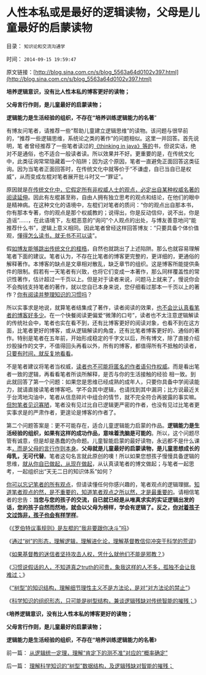 # 人性本私或是最好的逻辑读物，父母是儿童最好的启蒙读物

目录： `知识论和交流沟通学` 

时间： `2014-09-15 19:59:47` 

原文链接：[http://blog.sina.com.cn/s/blog_5563a64d0102v397.html](http://blog.sina.com.cn/s/blog_5563a64d0102v397.html)

**培养逻辑意识，没有比人性本私的博客更好的读物；**

**父母言行作则，是儿童最好的启蒙读物；**

**逻辑能力是生活经验的组织，不存在“培养训练逻辑能力的名著**”

有博友问笔者，请推荐一些“帮助儿童建立逻辑思维”的读物。该问题与很早前的，“推荐一些逻辑思维，系统论之类的著作”的问题相似。这里一并回答。首先说明，笔
者曾经推荐了一些笔者读过的[《thinking in
java》等的](../../../2012/2/25/《ThinkInJava》中的社会学和经济学分析.md)书，但说实话，绝对不是通俗，也不适合一般读者读。所以效果并不好。更重要的是，在传统文化中，此类征询常常隐藏着一个陷阱；因为这个原因，笔者一直避免正面回答这类征询。因为当笔者正面回答时，在传统文化中就等价于“不谦虚，自已当自已是权威”，从而变成左棍对笔者展开批斗时又一“罪证”。

原因就是[在传统文化中，它假定所有非权威人士的观点，必定出自某种权威名著的阅读延伸](../../../2012/3/25/科学认知不允许“学术分歧”.md)。因此有左棍甚至称，自由人拥有独立思考的观点和结论，在他们的眼中是精神病。在这种文化的语境中，左棍们对笔者的质问：“你的观点出自那本书，你有那本专著，你的观点是那个权威教的；说得出，你是反动信仰，说不出，你是造谣”……，在此语境下，左棍恶意的“询问”个人观点的出处，与博友善意地问“能推荐什么书”，逻辑上意义相同。因此笔者曾经这样回答博友：“只要具备个体价值观，[懂得怎么读书，就无书不可以读](../../../2009/5/24/大学无书：读对书，不如会读书.md)”。

假[如博友能够跳出传统文化的桎梏](../../../2009/12/15/最要不得权威的经济学和权威的政治经济学.md)，自然也就跳出了上述陷阱。那么也就容易理解笔者下面的建议。笔者认为，不存在比笔者的博客更完整的，更详细的，更通俗的解释著作。本博客的缺点是文章相对散乱，缺乏章节的组织。这是博客所能提供条件的限制。假若有一天笔者有兴致，也将它们变成一本著作，那么同样覆盖性的常识性著作，估计超过一千页以上。但是对于读者来说，问题马上就来了，慢说你会不会掏钱支持笔者的著作，就以您自已本身来说，您仔细看过那本一千页以上的著作？[你有阅读并整理知识的习惯吗](../../../2011/8/11/读书读报懂历史，学会旅游看世界.md)？

所以实事求是地说，就算笔者结集成了著作，读者阅读的效果，[也不会比认真看笔者的博客好多少](../../../2013/4/21/“口号代替理解”是左棍的同盟军.md)。在一个快餐阅读更偏爱“微薄的口号”，读者也不太注意逻辑解读的传统社会中，笔者也实在看不到，还有比博客更好的阅读对象，也看不到在这方面，比笔者更好的博客，或从逻辑解读的角度，还有比笔者博客更好的、通俗的著作。特别是笔者在五年前，开始形成稳定的千字文以后，所有博文，除了直接介绍炒股操作的文字，不值得回头再看以外，所有的博客，都值得所有不抵触的读者，[只要有时间，就反复地看看](../../../2010/1/10/民主事业无非人人DOSOMETIHG.md)。

不是笔者建议将笔者当权威，[读者也不可能将匿名的作者语句作权威](../../../2013/2/14/实名制即“取缔不留名的个人权力”，将令“匿名煽动”具备权威.md)。而是看出笔者一致的逻辑，再看看笔者所谈所解释，是否与你的生活接触的经验
相一致。到此就回答了第一个问题：如果您是思维已经成熟的成年人，只要你具备中学阅读能力，就请直接读笔者博客吧。学不会其中逻辑，也请找到其中漏洞；比方说最近关于台湾地沟油中，笔者从信息碎片中组合的情节，就不完全符合再披露的事实嘛。[但恕笔者见识寡陋](../../../2014/9/12/象我这样的人不多，孤独不会让我难过；.md)，笔者没有见过比自已逻辑更严密的作者，也没有见过比笔者更实事求是的严肃作者，更遑论是博客的作者了。

第二个问题答案是：更不可能存在，适合儿童逻辑能力启蒙的作品。**逻辑能力是生活经验的组织，如果有这样的成功作品，意味着洗脑是可能的**。所以，这个问题尽管有诚意，但是却是愚蠢的伪命题。儿童智能启蒙的最好读物，永远都不是什么课本[，而是父母的言行作则本身](../../../2012/10/22/倡议为人父母真心爱孩子.md)。**父母就是儿童最好的启蒙读物，是儿童思想成长的母乳，无可代替**。笔者这句名言就此原创的噢！所以如果您想孩子慢慢具备逻辑的思维，[就从你自已做起，从现在做起](../../../2010/2/26/中国的民主只不过就是从自已做起，从现在做起.md)，从认真读笔者的博文做起；与笔者一起思考，一起组织出“天无二日的知识体系”如何？

[你可以忘记笔者的所有观点](../../../2013/2/18/理解薛兆丰，胡释之，胡星斗，张五常，李银河等人的错误.md)，但请读懂任何你感兴趣的，笔者观点的逻辑理据。[知道笔者观点的然，是不重要的，知道笔者观点之所以然，才是最重要的](../../../2014/1/14/“说其然，更要说其所以然”是社会科学的扫盲.md)。请相信笔者的忠告：**当您与您的孩子的交流，自已就已经是从唯真求实的实证逻辑出发的话，您的孩子自然而然地，就会以父母为榜样，学会有逻辑了。反之，[你对着孩子文过饰非，孩子也会有样学样](http://darthvad.blog.163.com/blog/static/5339947020106149313867/)**。

《[《罗伯特议事规则》是左棍的“我非要跟你决斗”吗](../../../2014/9/6/《罗伯特议事规则》是左棍的“我非要跟你决斗”的真理吗？.md)》

《[通过“树”的形态，理解逻辑，理解进化论，理解基督教信仰冲突于科学的荒谬](../../../2014/9/8/通过“树”的形态，理解逻辑，理解进化论，理解基督教.md)》

《[如果基督教的迷信者坚持攻击人权，凭什么就他们不能是邪教？](../../../2014/9/10/中国传统政治厚黑学，试图回避本土基督教存在邪教化的事实；.md)》

《[习惯说假话的人，不知道真之truth的可贵，象我这样的人不多，孤独不会让我难过；](../../../2014/9/12/象我这样的人不多，孤独不会让我难过；.md)》

《[“树型”的知识结构，理解细节理性主义不是方法论，是对“对方法论的禁止”](../../../2014/9/13/科学的世界观和方法论，与传统公知，逻辑冲突不可调和；.md)》

《[科学知识的组织形态，只可能是树型结构，兼谈逻辑残缺对传统智能的摧残；](../../../2014/9/14/理解科学知识的“树型”数据结构，及逻辑残缺对智能的摧残；.md)》

《**培养逻辑意识，没有比人性本私的博客更好的读物；**

**父母言行作则，是儿童最好的启蒙读物；**

**逻辑能力是生活经验的组织，不存在“培养训练逻辑能力的名著**》

前一篇： [从逻辑统一定理，理解“肯定下的测不准”对应的“概率确定”](../../../2014/9/27/从逻辑统一定理，理解“肯定下的测不准”对应的“概率确定”.md)

后一篇： [理解科学知识的“树型”数据结构，及逻辑残缺对智能的摧残；](../../../2014/9/14/理解科学知识的“树型”数据结构，及逻辑残缺对智能的摧残；.md)

